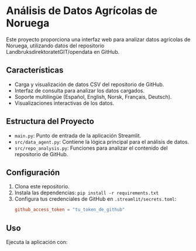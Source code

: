 # Análisis de Datos Agrícolas de Noruega

Este proyecto proporciona una interfaz web para analizar datos agrícolas de Noruega, utilizando datos del repositorio LandbruksdirektoratetGIT/opendata en GitHub.

## Características

- Carga y visualización de datos CSV del repositorio de GitHub.
- Interfaz de consulta para analizar los datos cargados.
- Soporte multilingüe (Español, English, Norsk, Français, Deutsch).
- Visualizaciones interactivas de los datos.

## Estructura del Proyecto

- `main.py`: Punto de entrada de la aplicación Streamlit.
- `src/data_agent.py`: Contiene la lógica principal para el análisis de datos.
- `src/repo_analysis.py`: Funciones para analizar el contenido del repositorio de GitHub.

## Configuración

1. Clona este repositorio.
2. Instala las dependencias: `pip install -r requirements.txt`
3. Configura tus credenciales de GitHub en `.streamlit/secrets.toml`:
   ```toml
   github_access_token = "tu_token_de_github"
   ```

## Uso

Ejecuta la aplicación con:

